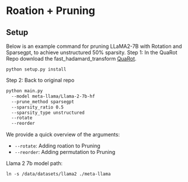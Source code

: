 # Roation + Pruning

## Setup

Below is an example command for pruning LLaMA2-7B with Rotation and Sparsegpt, to achieve unstructured 50% sparsity.
Step 1:
In the QuaRot Repo download the fast_hadamard_transform [QuaRot](https://github.com/spcl/QuaRot).
```
python setup.py install
```
Step 2:
Back to original repo
```sh
python main.py
  --model meta-llama/Llama-2-7b-hf
  --prune_method sparsegpt
  --sparsity_ratio 0.5
  --sparsity_type unstructured
  --rotate
  --reorder
```
We provide a quick overview of the arguments:  
- `--rotate`: Adding roation to Pruning
- `--reorder`: Adding permutation to Pruning

Llama 2 7b model path:
```
ln -s /data/datasets/llama2 ./meta-llama
```

